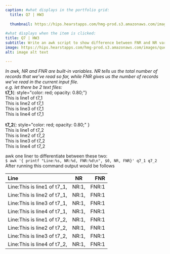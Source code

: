 ```yaml
---
caption: #what displays in the portfolio grid:
  title: Q7 | HW3
  
  thumbnail: https://hips.hearstapps.com/hmg-prod.s3.amazonaws.com/images/question-mark-icon-on-white-puzzle-royalty-free-image-917901148-1558452934.jpg
  
#what displays when the item is clicked:
title: Q7 | HW3
subtitle: Write an awk script to show difference between FNR and NR variables.
image: https://hips.hearstapps.com/hmg-prod.s3.amazonaws.com/images/question-mark-icon-on-white-puzzle-royalty-free-image-917901148-1558452934.jpg
alt: image alt text

---
```

*In awk, NR and FNR are built-in variables. NR tells us the total number of records that we’ve read so far, while FNR gives us the number of records we’ve read in the current input file.*<br/>
*e.g. let there be 2 text files:*<br/>
**t7_1**{: style="color: red; opacity: 0.80;"}<br/>
This is line1 of t7_1<br/>
This is line2 of t7_1<br/>
This is line3 of t7_1<br/>
This is line4 of t7_1<br/>
<br/>
**t7_2**{: style="color: red; opacity: 0.80;" }<br/>
This is line1 of t7_2<br/>
This is line2 of t7_2<br/>
This is line3 of t7_2<br/>
This is line4 of t7_2<br/>



awk one liner to differentiate between these two:<br/>
`$ awk '{ printf "Line:%s, NR:%d, FNR:%d\n", $0, NR, FNR}' q7_1 q7_2`<br/>
After running this command output would be follows<br/>

| Line                        | NR       | FNR    |
| :---                        | :----:   |   ---: |
| Line:This is line1 of t7_1, | NR:1,    | FNR:1  |
| Line:This is line2 of t7_1, | NR:1,    | FNR:1  |
| Line:This is line3 of t7_1, | NR:1,    | FNR:1  |
| Line:This is line4 of t7_1, | NR:1,    | FNR:1  |
| Line:This is line1 of t7_2, | NR:1,    | FNR:1  |
| Line:This is line2 of t7_2, | NR:1,    | FNR:1  |
| Line:This is line3 of t7_2, | NR:1,    | FNR:1  |
| Line:This is line4 of t7_2, | NR:1,    | FNR:1  |



